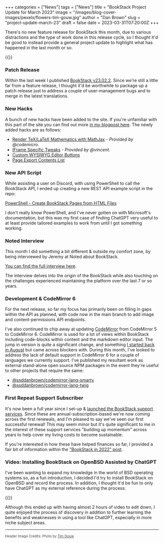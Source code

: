 +++
categories = ["News"]
tags = ["News"]
title = "BookStack Project Update for March 2023"
image = "/images/blog-cover-images/pexels/flowers-tim-gouw.jpg"
author = "Dan Brown"
slug = "project-update-march-23"
draft = false
date = 2023-03-31T07:20:00Z
+++

There's no new feature release for BookStack this month, due to various distractions
and the type of work done in this release cycle, so I thought it'd be good to instead provide
a general project update to highlight what has happened in the last month or so.

{{<toc>}}

### Patch Release

Within the last week I published [BookStack v23.02.2](https://github.com/BookStackApp/BookStack/releases/tag/v23.02.2).
Since we're still a little far from a feature release, I thought it'd be worthwhile to package up a patch release
just to address a couple of user-management bugs and to merge in the latest translations.

### New Hacks

A bunch of new hacks have been added to the site.
If you're unfamiliar with this part of the site you can find out more [in my blogpost here](/blog/hacks-on-the-site/).
The newly added hacks are as follows:

- [Render TeX/LaTeX Mathematics with MathJax](/hacks/mathjax-tex/) - *Provided by @codemicro.*
- [IFrame Specific Tweaks](/hacks/iframe-specific-tweaks/) - *Provided by @vincent.*
- [Custom WYSIWYG Editor Buttons](/hacks/wysiwyg-custom-buttons/)
- [Page Export Contents List](/hacks/page-export-contents/)

### New API Script

While assisting a user on Discord, with using PowerShell to call the BookStack API, I ended up
creating a new REST API example script in the repo:

[PowerShell - Create BookStack Pages from HTML Files](https://github.com/BookStackApp/api-scripts/tree/main/powershell-files-to-pages)

I don't really know PowerShell, and I've never gotten on with Microsoft's documentation, but this was my first case
of finding ChatGPT very useful to at least provide tailored examples to work from until I got something working.

### Noted Interview

This month I did something a bit different & outside my comfort zone, by being interviewed
by Jeremy at Noted about BookStack.

[You can find the full interview here](https://noted.lol/dev-debrief-bookstack/).

The interview delves into the origin of the BookStack while also touching on the challenges
experienced maintaining the platform over the last 7 or so years.

### Development & CodeMirror 6

For the next release, so far my focus has primarily been on filling in gaps within the API as planned,
with code now in the main branch to add image and content-permissions API endpoints.

I've also continued to chip away at updating [CodeMirror](https://codemirror.net/) from CodeMirror 5 to CodeMirror 6.
CodeMirror is used for a lot of views within BookStack including code-blocks within content and the markdown editor input.
The jump in version is quite a significant change, and something [I started back in August](https://github.com/BookStackApp/BookStack/pull/3617)
but came across blockers with. During this month, I've looked to address the lack of default support in CodeMirror 6 for a couple of
languages we currently support. I've published my resultant work as external stand-alone open source NPM packages
in the event they're useful to other projects that require the same:

- [@ssddanbrown/codemirror-lang-smarty](https://www.npmjs.com/package/@ssddanbrown/codemirror-lang-smarty)
- [@ssddanbrown/codemirror-lang-twig](https://www.npmjs.com/package/@ssddanbrown/codemirror-lang-twig)

### First Repeat Support Subscriber

It's now been a full year since I set-up & [launched the BookStack support services](/blog/bookstack-support-services/).
Since these are annual-subscription-based we're now coming across the first renewals,
and I'm pleased to say we've seen our first successful renewal! This may seem minor but it's
quite significant to me in the interest of these support services "building up momentum"
across years to help cover my living costs to become sustainable.

If you're interested in how these have helped finances so far, I provided
a fair bit of information within the ["BookStack in 2022" post](/blog/bookstack-in-2022/#project-funding--support-services).

### Video: Installing BookStack on OpenBSD Assisted by ChatGPT

I've been wanting to expand my knowledge in the world of BSD operating systems
so, as a fun introduction, I decided I'd try to install BookStack on OpenBSD and
record the process. In addition, I thought it'd be fun to only have ChatGPT as my
external reference during the process:

{{<yt Qs2c20DpgbI>}}

Although this ended up with having almost 2 hours of video to edit down, I quite
enjoyed the process of discovery in addition to further learning the benefits and
weaknesses in using a tool like ChatGPT, especially in more niche subject areas.

---

<span style="font-size: 0.8em;opacity:0.8;">Header Image Credits: <span>Photo by <a href="https://www.pexels.com/@punttim/">Tim Gouw</a></span></span>
